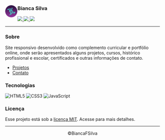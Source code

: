 <div class="row">
    <img align="left" width="8%" src="./img/icones/logo.png"></img>
    <h3> Bianca Silva </h3>
    <p>
        <a href="https://www.linkedin.com/in/biancafsilva"> <img src="https://img.shields.io/badge/LinkedIn-0077B5?style=for-the-badge&logo=linkedin&logoColor=white"/> </a> 
        <a href="mailto:biancaflorianodasilva@gmail.com"> <img src="https://img.shields.io/badge/Gmail-D14836?style=for-the-badge&logo=gmail&logoColor=white"/> </a>
        <a href="https://www.behance.net/biancafsilva"> <img src="https://img.shields.io/badge/Behance-053EFF?style=for-the-badge&logo=behance&logoColor=white"/> </a> 
    </p>
</div>

---

### Sobre
Site responsivo desenvolvido como complemento curricular e portfólio online, onde serão apresentados alguns projetos, cursos, histórico profissional e escolar, certificados e outras informações de contato.

 - [Projetos](https://biancafsilva.github.io/Portfolio/#projeto) 
 - [Contato](https://biancafsilva.github.io/Portfolio/#contato)

### Tecnologias
<p>
    <img alt="HTML5" src="https://img.shields.io/badge/html5-%23E34F26.svg?style=for-the-badge&logo=html5&logoColor=white">
    <img alt="CSS3" src="https://img.shields.io/badge/css3-%231572B6.svg?style=for-the-badge&logo=css3&logoColor=white">
    <img alt="JavaScript" src="https://img.shields.io/badge/javascript-%23323330.svg?style=for-the-badge&logo=javascript&logoColor=%23F7DF1E">
</p>

### Licença
Esse projeto está sob a [licença MIT](LICENSE). Acesse para mais detalhes.
  
---

<p align="center"> ©BiancaFSilva </p>

